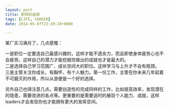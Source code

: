 ```yaml
---
layout: post
title: 职场的选择
tags: [LIFE, CAREER]
date: 2014-05-07T23:39:28+0800

---
```



某厂实习满月了，几点感慨：  

一是职位一定要选自己最感兴趣的，这样才能不遗余力，而且即使身体疲劳心也不会疲劳。这样自己的潜力才能挖掘完做出的成就也才是最大的。  
二是选择自己学习范围广、成长空间大的职位。这样学习与上升才不会有瓶颈。  
三是主管关注你成长，有胸怀，有个人魅力。第一份工作，主管在你未来几年起着不可磨灭的作用，所以从游便是一个好的选择。  

另外自己也得注意几点。需要创造性的完成同样的工作，比如提高效率，发现潜在的隐患，需要改进的各点等。更重要的是需要适时的展现个人能力、成就，这样leaders才会发现你也才能拥有更大的发挥空间。